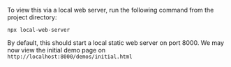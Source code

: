 To view this via a local web server, run the following command from the project directory:

```
npx local-web-server
```

By default, this should start a local static web server on port 8000. 
We may now view the initial demo page on `http://localhost:8000/demos/initial.html`

